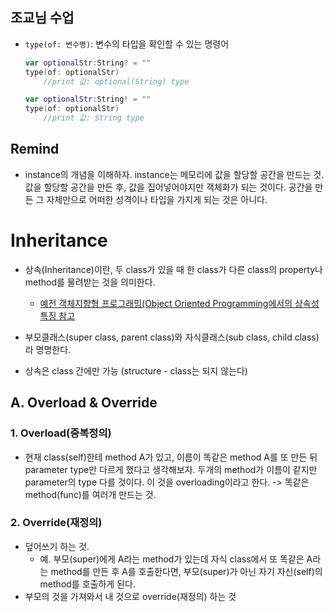 ## 조교님 수업

- `type(of: 변수명)`: 변수의 타입을 확인할 수 있는 명령어

	```swift
	var optionalStr:String? = ""
	type(of: optionalStr)
		//print 값: optional(String) type
	
	var optionalStr:String! = ""
	type(of: optionalStr)
		//print 값: String type
	```


## Remind

- instance의 개념을 이해하자. instance는 메모리에 값을 할당할 공간을 만드는 것. 값을 할당할 공간을 만든 후, 값을 집어넣어야지만 객체화가 되는 것이다. 공간을 만든 그 자체만으로 어떠한 성격이나 타입을 가지게 되는 것은 아니다.



# Inheritance

- 상속(Inheritance)이란, 두 class가 있을 때 한 class가 다른 class의 property나 method를 물려받는 것을 의미한다. 
	- [예전 객체지향형 프로그래밍(Object Oriented Programming에서의 상속성 특징 참고](https://github.com/fimuxd/iOS_Campus/tree/master/A_LectureSummary/170510/ObjectOrientedProgramming)

- 부모클래스(super class, parent class)와 자식클래스(sub class, child class)라 명명한다.
- 상속은 class 간에만 가능 (structure - class는 되지 않는다)

## A. Overload & Override

### 1. Overload(중복정의)
 
- 현재 class(self)한테 method A가 있고, 이름이 똑같은 method A를 또 만든 뒤 parameter type만 다르게 했다고 생각해보자. 두개의 method가 이름이 같지만 parameter의 type 다를 것이다. 이 것을 overloading이라고 한다. -> 똑같은 method(func)를 여러개 만드는 것. 


### 2. Override(재정의)

- 덮어쓰기 하는 것. 
	- 예. 부모(super)에게 A라는 method가 있는데 자식 class에서 또 똑같은 A라는 method를 만든 후 A를 호출한다면, 부모(super)가 아닌 자기 자신(self)의 method를 호출하게 된다. 
- 부모의 것을 가져와서 내 것으로 override(재정의) 하는 것

